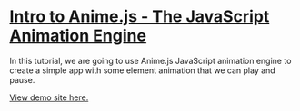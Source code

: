 # [Intro to Anime.js - The JavaScript Animation Engine](https://www.youtube.com/watch?v=g7WnZ9hxUak)

In this tutorial, we are going to use Anime.js JavaScript animation engine to create a simple app with some element animation that we can play and pause.

[View demo site here.](https://webdevtuts.github.io/animejs_sandbox/)
